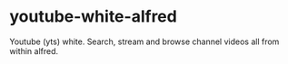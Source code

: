 # youtube-white-alfred
Youtube (yts) white. Search, stream and browse channel videos all from within alfred.
